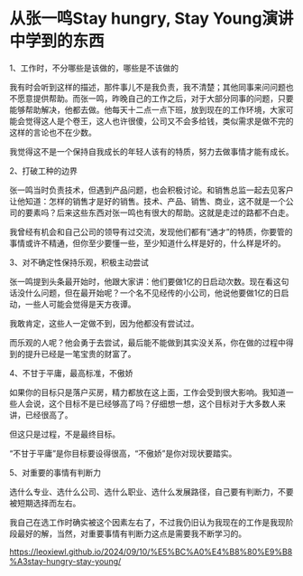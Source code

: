 # 从张一鸣Stay hungry, Stay Young演讲中学到的东西



1、工作时，不分哪些是该做的，哪些是不该做的

我有时会听到这样的描述，那件事儿不是我负责，我不清楚；其他同事来问问题也不愿意提供帮助。而张一鸣，昨晚自己的工作之后，对于大部分同事的问题，只要能够帮助解决，他都去做。他每天十二点一点下班，放到现在的工作环境，大家可能会觉得这人是个卷王，这人也许很傻，公司又不会多给钱，类似需求是做不完的这样的言论也不在少数。

我觉得这不是一个保持自我成长的年轻人该有的特质，努力去做事情才能有成长。

2、打破工种的边界

张一鸣当时负责技术，但遇到产品问题，也会积极讨论。和销售总监一起去见客户让他知道：怎样的销售才是好的销售。技术、产品、销售、商业，这不就是一个公司的要素吗？后来这些东西对张一鸣也有很大的帮助。这就是走过的路都不白走。

我曾经有机会和自己公司的领导有过交流，发现他们都有“通才”的特质，你要管的事情或许不精通，但你至少要懂一些，至少知道什么样是好的，什么样是坏的。

3、对不确定性保持乐观，积极主动尝试

张一鸣提到头条最开始时，他跟大家讲：他们要做1亿的日启动次数。现在看这句话没什么问题，但在最开始呢？一个名不见经传的小公司，他说他要做1亿的日启动，一些人可能会觉得是天方夜谭。

我敢肯定，这些人一定做不到，因为他都没有尝试过。

而乐观的人呢？他会勇于去尝试，最后能不能做到其实没关系，你在做的过程中得到的提升已经是一笔宝贵的财富了。

4、不甘于平庸，最高标准，不傲娇

如果你的目标只是落户买房，精力都放在这上面，工作会受到很大影响。我知道一些人会说，这个目标不是已经够高了吗？仔细想一想，这个目标对于大多数人来讲，已经很高了。

但这只是过程，不是最终目标。

“不甘于平庸”是你目标要设得很高，“不傲娇”是你对现状要踏实。

5、对重要的事情有判断力

选什么专业、选什么公司、选什么职业、选什么发展路径，自己要有判断力，不要被短期选择而左右。

我自己在选工作时确实被这个因素左右了，不过我仍旧认为我现在的工作是我现阶段最好的解，当然，对重要事情有判断力这点是需要我不断学习的。

<https://leoxiewl.github.io/2024/09/10/%E5%BC%A0%E4%B8%80%E9%B8%A3stay-hungry-stay-young/>

